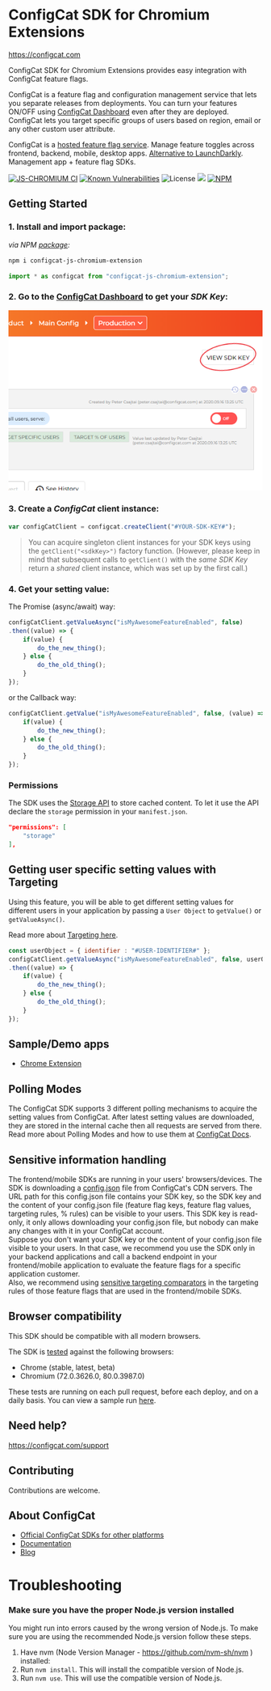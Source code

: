 # ConfigCat SDK for Chromium Extensions
https://configcat.com

ConfigCat SDK for Chromium Extensions provides easy integration with ConfigCat feature flags.

ConfigCat is a feature flag and configuration management service that lets you separate releases from deployments. You can turn your features ON/OFF using <a href="https://app.configcat.com" target="_blank">ConfigCat Dashboard</a> even after they are deployed. ConfigCat lets you target specific groups of users based on region, email or any other custom user attribute.

ConfigCat is a <a href="https://configcat.com" target="_blank">hosted feature flag service</a>. Manage feature toggles across frontend, backend, mobile, desktop apps. <a href="https://configcat.com" target="_blank">Alternative to LaunchDarkly</a>. Management app + feature flag SDKs.

[![JS-CHROMIUM CI](https://github.com/configcat/js-chromium-extension-sdk/actions/workflows/js-chromium-ci.yml/badge.svg?branch=master)](https://github.com/configcat/js-chromium-extension-sdk/actions/workflows/js-chromium-ci.yml) 
[![Known Vulnerabilities](https://snyk.io/test/github/configcat/js-chromium-extension-sdk/badge.svg?targetFile=package.json)](https://snyk.io/test/github/configcat/js-chromium-extension-sdk?targetFile=package.json) 
![License](https://img.shields.io/github/license/configcat/js-chromium-extension-sdk.svg) 
[![](https://data.jsdelivr.com/v1/package/npm/configcat-js-chromium-extension/badge)](https://www.jsdelivr.com/package/npm/configcat-js-chromium-extension)
[![NPM](https://nodei.co/npm/configcat-js-chromium-extension.png)](https://nodei.co/npm/configcat-js-chromium-extension/)

## Getting Started

### 1. Install and import package:

*via NPM [package](https://npmjs.com/package/configcat-js-chromium-extension):*
```PowerShell
npm i configcat-js-chromium-extension
```
```js
import * as configcat from "configcat-js-chromium-extension";
```

### 2. Go to the <a href="https://app.configcat.com/sdkkey" target="_blank">ConfigCat Dashboard</a> to get your *SDK Key*:
![SDK-KEY](https://raw.githubusercontent.com/ConfigCat/js-chromium-extension-sdk/master/media/readme02-3.png  "SDK-KEY")

### 3. Create a *ConfigCat* client instance:
```js
var configCatClient = configcat.createClient("#YOUR-SDK-KEY#");
```

> You can acquire singleton client instances for your SDK keys using the `getClient("<sdkKey>")` factory function.
(However, please keep in mind that subsequent calls to `getClient()` with the *same SDK Key* return a *shared* client instance, which was set up by the first call.)

### 4. Get your setting value:
The Promise (async/await) way:
```js
configCatClient.getValueAsync("isMyAwesomeFeatureEnabled", false)
.then((value) => {
    if(value) {
        do_the_new_thing();
    } else {
        do_the_old_thing();
    }
});
```
or the Callback way:
```js
configCatClient.getValue("isMyAwesomeFeatureEnabled", false, (value) => {
    if(value) {
        do_the_new_thing();
    } else {
        do_the_old_thing();
    }
});
```

### Permissions
The SDK uses the [Storage API](https://developer.chrome.com/docs/extensions/reference/storage/) to store cached content. To let it use the API declare the `storage` permission in your `manifest.json`.

```json
"permissions": [
    "storage"
],
```

## Getting user specific setting values with Targeting
Using this feature, you will be able to get different setting values for different users in your application by passing a `User Object` to `getValue()` or `getValueAsync()`.

Read more about [Targeting here](https://configcat.com/docs/advanced/targeting/).
```js
const userObject = { identifier : "#USER-IDENTIFIER#" };
configCatClient.getValueAsync("isMyAwesomeFeatureEnabled", false, userObject)
.then((value) => {
    if(value) {
        do_the_new_thing();
    } else {
        do_the_old_thing();
    }
});
```

## Sample/Demo apps
  - [Chrome Extension](https://github.com/configcat/js-chromium-extension-sdk/tree/master/samples/chrome-extension)

## Polling Modes
The ConfigCat SDK supports 3 different polling mechanisms to acquire the setting values from ConfigCat. After latest setting values are downloaded, they are stored in the internal cache then all requests are served from there. Read more about Polling Modes and how to use them at [ConfigCat Docs](https://configcat.com/docs/sdk-reference/js/#polling-modes).

## Sensitive information handling

The frontend/mobile SDKs are running in your users' browsers/devices. The SDK is downloading a [config.json](https://configcat.com/docs/requests/) file from ConfigCat's CDN servers. The URL path for this config.json file contains your SDK key, so the SDK key and the content of your config.json file (feature flag keys, feature flag values, targeting rules, % rules) can be visible to your users. 
This SDK key is read-only, it only allows downloading your config.json file, but nobody can make any changes with it in your ConfigCat account.  
Suppose you don't want your SDK key or the content of your config.json file visible to your users. In that case, we recommend you use the SDK only in your backend applications and call a backend endpoint in your frontend/mobile application to evaluate the feature flags for a specific application customer.  
Also, we recommend using [sensitive targeting comparators](https://configcat.com/docs/advanced/targeting/#sensitive-text-comparators) in the targeting rules of those feature flags that are used in the frontend/mobile SDKs.

## Browser compatibility
This SDK should be compatible with all modern browsers.

The SDK is [tested](https://github.com/configcat/js-chromium-extension-sdk/blob/master/.github/workflows/js-chromium-ci.yml) against the following browsers:
- Chrome (stable, latest, beta)
- Chromium (72.0.3626.0, 80.0.3987.0)

These tests are running on each pull request, before each deploy, and on a daily basis. 
You can view a sample run [here](https://github.com/configcat/js-chromium-extension-sdk/actions/runs/3583606237).

## Need help?
https://configcat.com/support

## Contributing
Contributions are welcome.

## About ConfigCat
- [Official ConfigCat SDKs for other platforms](https://github.com/configcat)
- [Documentation](https://configcat.com/docs)
- [Blog](https://blog.configcat.com)

# Troubleshooting
### Make sure you have the proper Node.js version installed
You might run into errors caused by the wrong version of Node.js. To make sure you are using the recommended Node.js version follow these steps.

1. Have nvm (Node Version Manager - https://github.com/nvm-sh/nvm ) installed:
1. Run `nvm install`. This will install the compatible version of Node.js.
1. Run `nvm use`. This will use the compatible version of Node.js.